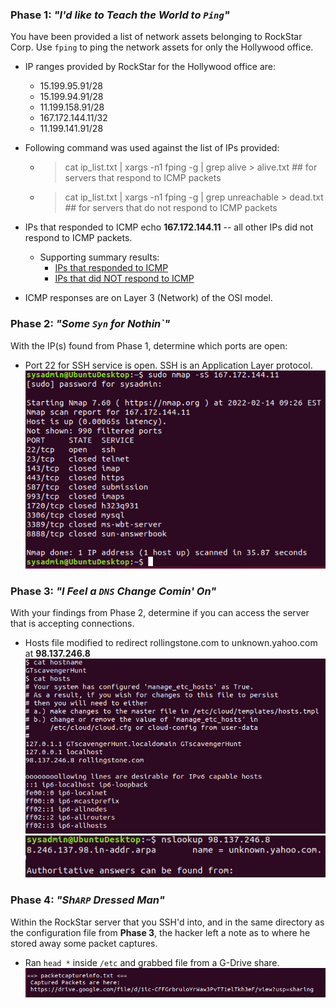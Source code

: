 ### **Phase 1**: _"I'd like to Teach the World to `Ping`"_

You have been provided a list of network assets belonging to RockStar Corp. Use `fping` to ping the network assets for only the Hollywood office.

  - IP ranges provided by RockStar for the Hollywood office are:
    - 15.199.95.91/28
    - 15.199.94.91/28
    - 11.199.158.91/28
    - 167.172.144.11/32
    - 11.199.141.91/28

  - Following command was used against the list of IPs provided:
    - > cat ip_list.txt | xargs -n1 fping -g | grep alive > alive.txt ## for servers that respond to ICMP packets
    - > cat ip_list.txt | xargs -n1 fping -g | grep unreachable > dead.txt ## for servers that do not respond to ICMP packets

  - IPs that responded to ICMP echo **167.172.144.11** -- all other IPs did not respond to ICMP packets.
    - Supporting summary results:
      - [IPs that responded to ICMP](https://github.com/ABRaquel/cybersec/blob/main/08-Networking-Fundamentals/supplemental/alive.txt)
      - [IPs that did NOT respond to ICMP](https://github.com/ABRaquel/cybersec/blob/main/08-Networking-Fundamentals/supplemental/dead.txt)

  - ICMP responses are on Layer 3 (Network) of the OSI model.

### **Phase 2**:  _"Some `Syn` for Nothin`"_

With the IP(s) found from Phase 1, determine which ports are open:

  - Port 22 for SSH service is open. SSH is an Application Layer protocol.
![nmap](/08-Networking-Fundamentals/screenshots/nmap.png)

### Phase 3: _"I Feel a `DNS` Change Comin' On"_

With your findings from Phase 2, determine if you can access the server that is accepting connections.

  - Hosts file modified to redirect rollingstone.com to unknown.yahoo.com at **98.137.246.8**
![hosts](/08-Networking-Fundamentals/screenshots/hosts.png)
![nslookup](/08-Networking-Fundamentals/screenshots/nslookup.png)

### Phase 4:  _"Sh`ARP` Dressed Man"_

Within the RockStar server that you SSH'd into, and in the same directory as the configuration file from **Phase 3**, the hacker left a note as to where he stored away some packet captures.  

- Ran ``head *`` inside ``/etc`` and grabbed file from a G-Drive share.
![head](/08-Networking-Fundamentals/screenshots/headfind.png)



